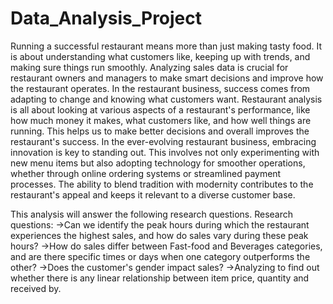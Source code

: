 # Data_Analysis_Project
Running a successful restaurant means more than just making tasty food. It is about
understanding what customers like, keeping up with trends, and making sure things run
smoothly. Analyzing sales data is crucial for restaurant owners and managers to make smart
decisions and improve how the restaurant operates.
In the restaurant business, success comes from adapting to change and knowing what customers
want. Restaurant analysis is all about looking at various aspects of a restaurant's performance,
like how much money it makes, what customers like, and how well things are running. This
helps us to make better decisions and overall improves the restaurant's success.
In the ever-evolving restaurant business, embracing innovation is key to standing out. This
involves not only experimenting with new menu items but also adopting technology for
smoother operations, whether through online ordering systems or streamlined payment
processes. The ability to blend tradition with modernity contributes to the restaurant's appeal and
keeps it relevant to a diverse customer base.

This analysis will answer the following research questions.
Research questions:
->Can we identify the peak hours during which the restaurant experiences the highest sales,
and how do sales vary during these peak hours?
->How do sales differ between Fast-food and Beverages categories, and are there specific
times or days when one category outperforms the other?
->Does the customer's gender impact sales?
->Analyzing to find out whether there is any linear relationship between item price,
quantity and received by.
